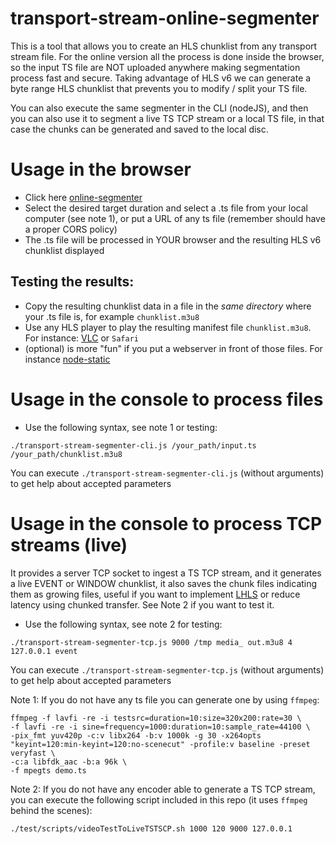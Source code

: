 # transport-stream-online-segmenter

This is a tool that allows you to create an HLS chunklist from any transport stream file.
For the online version all the process is done inside the browser, so the input TS file are NOT uploaded anywhere making segmentation process fast and secure.
Taking advantage of HLS v6 we can generate a byte range HLS chunklist that prevents you to modify / split your TS file.

You can also execute the same segmenter in the CLI (nodeJS), and then you can also use it to segment a live TS TCP stream or a local TS file, in that case the chunks can be generated and saved to the local disc.

# Usage in the browser

* Click here [online-segmenter](https://jordicenzano.github.io/transport-stream-online-segmenter/)
* Select the desired target duration and select a .ts file from your local computer (see note 1), or put a URL of any ts file (remember should have a proper CORS policy)
* The .ts file will be processed in YOUR browser and the resulting HLS v6 chunklist displayed

## Testing the results:
* Copy the resulting chunklist data in a file in the *same directory* where your .ts file is, for example `chunklist.m3u8`
* Use any HLS player to play the resulting manifest file `chunklist.m3u8`. For instance: [VLC](https://www.videolan.org/vlc/index.html) or `Safari`
* (optional) is more "fun" if you put a webserver in front of those files. For instance [node-static](https://github.com/cloudhead/node-static)

# Usage in the console to process files

* Use the following syntax, see note 1 or testing:
```
./transport-stream-segmenter-cli.js /your_path/input.ts /your_path/chunklist.m3u8
```
You can execute `./transport-stream-segmenter-cli.js` (without arguments) to get help about accepted parameters

# Usage in the console to process TCP streams (live)

It provides a server TCP socket to ingest a TS TCP stream, and it generates a live EVENT or WINDOW chunklist, it also saves the chunk files indicating them as growing files, useful if you want to implement [LHLS](https://medium.com/@periscopecode/introducing-lhls-media-streaming-eb6212948bef) or reduce latency using chunked transfer. See Note 2 if you want to test it.

* Use the following syntax, see note 2 for testing:
```
./transport-stream-segmenter-tcp.js 9000 /tmp media_ out.m3u8 4 127.0.0.1 event
```
You can execute `./transport-stream-segmenter-tcp.js` (without arguments) to get help about accepted parameters

Note 1: If you do not have any ts file you can generate one by using `ffmpeg`:
```
ffmpeg -f lavfi -re -i testsrc=duration=10:size=320x200:rate=30 \
-f lavfi -re -i sine=frequency=1000:duration=10:sample_rate=44100 \
-pix_fmt yuv420p -c:v libx264 -b:v 1000k -g 30 -x264opts "keyint=120:min-keyint=120:no-scenecut" -profile:v baseline -preset veryfast \
-c:a libfdk_aac -b:a 96k \
-f mpegts demo.ts
```

Note 2: If you do not have any encoder able to generate a TS TCP stream, you can execute the following script included in this repo (it uses `ffmpeg` behind the scenes):
```
./test/scripts/videoTestToLiveTSTSCP.sh 1000 120 9000 127.0.0.1
```

